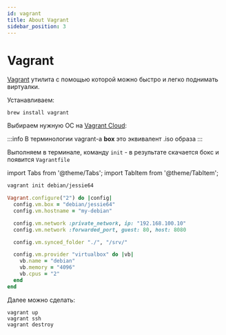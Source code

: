 ```yaml
---
id: vagrant
title: About Vagrant
sidebar_position: 3
---
```

# Vagrant

[Vagrant](https://www.vagrantup.com/) утилита с помощью которой можно быстро и легко поднимать виртуалки.

Устанавливаем:
```shell
brew install vagrant
```

Выбираем нужную ОС на [Vagrant Cloud](https://app.vagrantup.com/boxes/search):

:::info
В терминологии vagrant-а **box** это эквивалент .iso образа
:::

Выполняем в терминале, команду `init` - в результате скачается бокс и появится `Vagrantfile`

import Tabs from '@theme/Tabs';
import TabItem from '@theme/TabItem';

<Tabs defaultValue="init">
  <TabItem value="init" label="init">

  ``` bash
  vagrant init debian/jessie64
  ```

  </TabItem>

  <TabItem value="ruby" label="Vagrantfile">

  ``` rb
  Vagrant.configure("2") do |config|
    config.vm.box = "debian/jessie64"
    config.vm.hostname = "my-debian"

    config.vm.network :private_network, ip: "192.168.100.10"
    config.vm.network :forwarded_port, guest: 80, host: 8080

    config.vm.synced_folder "./", "/srv/"

    config.vm.provider "virtualbox" do |vb|
      vb.name = "debian"
      vb.memory = "4096"
      vb.cpus = "2"
    end
  end
  ```

  </TabItem>
</Tabs>

Далее можно сделать:
```shell
vagrant up  
vagrant ssh
vagrant destroy
```
